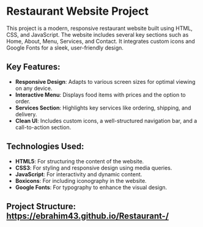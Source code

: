 # Restaurant Website Project

This project is a modern, responsive restaurant website built using HTML, CSS, and JavaScript. The website includes several key sections such as Home, About, Menu, Services, and Contact. It integrates custom icons and Google Fonts for a sleek, user-friendly design.

## Key Features:
- **Responsive Design**: Adapts to various screen sizes for optimal viewing on any device.
- **Interactive Menu**: Displays food items with prices and the option to order.
- **Services Section**: Highlights key services like ordering, shipping, and delivery.
- **Clean UI**: Includes custom icons, a well-structured navigation bar, and a call-to-action section.

## Technologies Used:
- **HTML5**: For structuring the content of the website.
- **CSS3**: For styling and responsive design using media queries.
- **JavaScript**: For interactivity and dynamic content.
- **Boxicons**: For including iconography in the website.
- **Google Fonts**: For typography to enhance the visual design.

## Project Structure: https://ebrahim43.github.io/Restaurant-/
